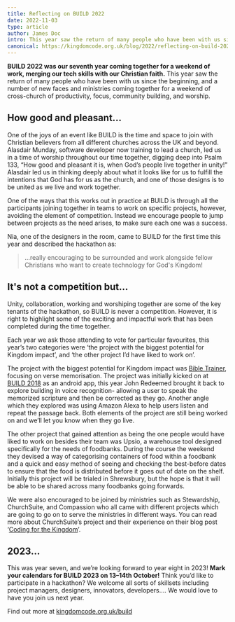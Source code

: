 ```yaml
---
title: Reflecting on BUILD 2022
date: 2022-11-03
type: article
author: James Doc
intro: This year saw the return of many people who have been with us since the beginning, and a number of new faces and ministries coming together for a weekend of cross-church of productivity, focus, community building, and worship…
canonical: https://kingdomcode.org.uk/blog/2022/reflecting-on-build-2022/
---
```


**BUILD 2022 was our seventh year coming together for a weekend of work, merging our tech skills with our Christian faith.** This year saw the return of many people who have been with us since the beginning, and a number of new faces and ministries coming together for a weekend of cross-church of productivity, focus, community building, and worship.

## How good and pleasant…

One of the joys of an event like BUILD is the time and space to join with Christian believers from all different churches across the UK and beyond. Alasdair Munday, software developer now training to lead a church, led us in a time of worship throughout our time together, digging deep into Psalm 133, “How good and pleasant it is, when God’s people live together in unity!” Alasdair led us in thinking deeply about what it looks like for us to fulfill the intentions that God has for us as the church, and one of those designs is to be united as we live and work together.

One of the ways that this works out in practice at BUILD is through all the participants joining together in teams to work on specific projects, however, avoiding the element of competition. Instead we encourage people to jump between projects as the need arises, to make sure each one was a success.

Nia, one of the designers in the room, came to BUILD for the first time this year and described the hackathon as:

> …really encouraging to be surrounded and work alongside fellow Christians who want to create technology for God's Kingdom!

## It's not a competition but…

Unity, collaboration, working and worshiping together are some of the key tenants of the hackathon, so BUILD is never a competition. However, it is right to highlight some of the exciting and impactful work that has been completed during the time together.

Each year we ask those attending to vote for particular favourites, this year’s two categories were ‘the project with the biggest potential for Kingdom impact’, and ‘the other project I’d have liked to work on’.

The project with the biggest potential for Kingdom impact was [Bible Trainer](https://play.google.com/store/apps/details?id=io.bibletrainer.scripture), focusing on verse memorisation. The project was initially kicked on at [BUILD 2018](/build/2018) as an android app, this year John Redeemed brought it back to explore building in voice recognition- allowing a user to speak the memorized scripture and then be corrected as they go. Another angle which they explored was using Amazon Alexa to help users listen and repeat the passage back. Both elements of the project are still being worked on and we’ll let you know when they go live.

The other project that gained attention as being the one people would have liked to work on besides their team was Upsio, a warehouse tool designed specifically for the needs of foodbanks. During the course the weekend they devised a way of categorising containers of food within a foodbank and a quick and easy method of seeing and checking the best-before dates to ensure that the food is distributed before it goes out of date on the shelf. Initially this project will be trialed in Shrewsbury, but the hope is that it will be able to be shared across many foodbanks going forwards.

We were also encouraged to be joined by ministries such as Stewardship, ChurchSuite, and Compassion who all came with different projects which are going to go on to serve the ministries in different ways. You can read more about ChurchSuite’s project and their experience on their blog post ‘[Coding for the Kingdom](https://churchsuite.com/blog/2022-10-19-coding-for-the-kingdom/)’.

## 2023…

This was year seven, and we’re looking forward to year eight in 2023! **Mark your calendars for BUILD 2023 on 13–14th October!** Think you’d like to participate in a hackathon? We welcome all sorts of skillsets including project managers, designers, innovators, developers…. We would love to have you join us next year.

Find out more at [kingdomcode.org.uk/build](/build/2023)
